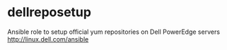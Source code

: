 # dellreposetup
Ansible role to setup official yum repositories on Dell PowerEdge servers http://linux.dell.com/ansible
